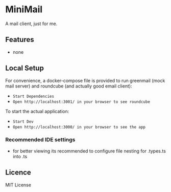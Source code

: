 # MiniMail

A mail client, just for me.

## Features

- none

## Local Setup

For convenience, a docker-compose file is provided to run greenmail (mock mail server) and roundcube (and actually good email client):

- `Start Dependencies`
- `Open http://localhost:3001/ in your browser to see roundcube`

To start the actual application:

- `Start Dev`
- `Open http://localhost:3000/ in your browser to see the app`

### Recommended IDE settings

- for better viewing its recommended to configure file nesting for .types.ts into .ts

## Licence

MIT License
